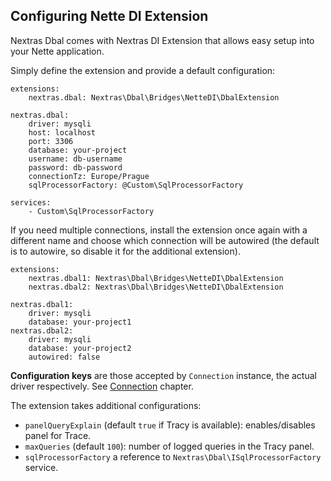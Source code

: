 ## Configuring Nette DI Extension

Nextras Dbal comes with Nextras DI Extension that allows easy setup into your Nette application.

Simply define the extension and provide a default configuration:

```neon
extensions:
	nextras.dbal: Nextras\Dbal\Bridges\NetteDI\DbalExtension

nextras.dbal:
	driver: mysqli
	host: localhost
	port: 3306
	database: your-project
	username: db-username
	password: db-password
	connectionTz: Europe/Prague
	sqlProcessorFactory: @Custom\SqlProcessorFactory

services:
	- Custom\SqlProcessorFactory
```

If you need multiple connections, install the extension once again with a different name and choose which connection
will be autowired (the default is to autowire, so disable it for the additional extension).

```neon
extensions:
	nextras.dbal1: Nextras\Dbal\Bridges\NetteDI\DbalExtension
	nextras.dbal2: Nextras\Dbal\Bridges\NetteDI\DbalExtension

nextras.dbal1:
	driver: mysqli
	database: your-project1
nextras.dbal2:
	driver: mysqli
	database: your-project2
	autowired: false
```

**Configuration keys** are those accepted by `Connection` instance, the actual driver respectively. See [Connection](default) chapter.

The extension takes additional configurations:

- `panelQueryExplain` (default `true` if Tracy is available): enables/disables panel for Trace.
- `maxQueries` (default `100`): number of logged queries in the Tracy panel.
- `sqlProcessorFactory` a reference to `Nextras\Dbal\ISqlProcessorFactory` service.
